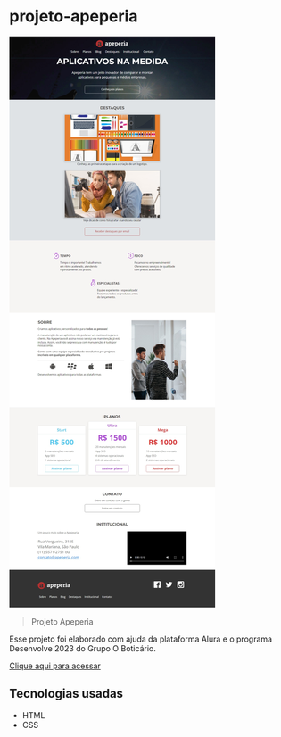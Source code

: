 # projeto-apeperia


![preview](./img/Site-apeperia.jpeg)

> Projeto Apeperia

Esse projeto foi elaborado com ajuda da plataforma  Alura e o programa Desenvolve 2023 do Grupo O Boticário.

[Clique aqui para acessar](https://natttsilv.github.io/Projeto-Apeperia/)

## Tecnologias usadas

- HTML
- CSS
